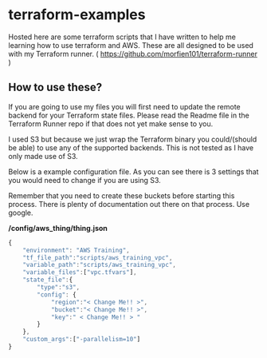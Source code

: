 # terraform-examples
Hosted here are some terraform scripts that I have written to help me learning how to use terraform and AWS.
These are all designed to be used with my Terraform runner. ( https://github.com/morfien101/terraform-runner )

## How to use these?
If you are going to use my files you will first need to update the remote backend for your Terraform state files. Please read the Readme file in the Terraform Runner repo if that does not yet make sense to you.

I used S3 but because we just wrap the Terraform binary you could/(should be able) to use any of the supported backends. This is not tested as I have only made use of S3.

Below is a example configuration file. As you can see there is 3 settings that you would need to change if you are using S3.

Remember that you need to create these buckets before starting this process.
There is plenty of documentation out there on that process. Use google.

__/config/aws_thing/thing.json__
```javascript
{
	"environment": "AWS Training",
	"tf_file_path":"scripts/aws_training_vpc",
	"variable_path":"scripts/aws_training_vpc",
	"variable_files":["vpc.tfvars"],
	"state_file":{
		"type":"s3",
		"config": {
			"region":"< Change Me!! >",
			"bucket":"< Change Me!! >",
			"key":" < Change Me!! > "
		}
	},
	"custom_args":["-parallelism=10"]
}
```
